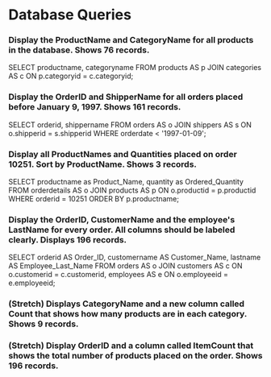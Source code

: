 # Database Queries

### Display the ProductName and CategoryName for all products in the database. Shows 76 records.

SELECT productname, categoryname FROM products AS p
JOIN categories AS c ON p.categoryid = c.categoryid;

### Display the OrderID and ShipperName for all orders placed before January 9, 1997. Shows 161 records.

SELECT orderid, shippername FROM orders AS o
JOIN shippers AS s ON o.shipperid = s.shipperid
WHERE orderdate < '1997-01-09';

### Display all ProductNames and Quantities placed on order 10251. Sort by ProductName. Shows 3 records.

SELECT productname as Product_Name, quantity as Ordered_Quantity 
FROM orderdetails AS o
JOIN products AS p ON o.productid = p.productid
WHERE orderid = 10251
ORDER BY p.productname;

### Display the OrderID, CustomerName and the employee's LastName for every order. All columns should be labeled clearly. Displays 196 records.

SELECT orderid AS Order_ID, customername AS Customer_Name, lastname AS Employee_Last_Name
FROM orders AS o
JOIN customers AS c ON o.customerid = c.customerid, employees AS e ON o.employeeid = e.employeeid;

### (Stretch)  Displays CategoryName and a new column called Count that shows how many products are in each category. Shows 9 records.

### (Stretch) Display OrderID and a  column called ItemCount that shows the total number of products placed on the order. Shows 196 records. 